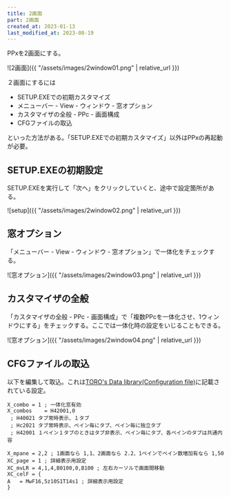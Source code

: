 ```yaml
---
title: 2画面
part: 2画面
created_at: 2023-01-13
last_modified_at: 2023-08-19
---
```


PPxを2画面にする。

![2画面]({{ "/assets/images/2window01.png" | relative_url }})

２画面にするには

- SETUP.EXEでの初期カスタマイズ
- メニューバー - View - ウィンドウ - 窓オプション
- カスタマイザの全般 - PPc - 画面構成
- CFGファイルの取込

といった方法がある。「SETUP.EXEでの初期カスタマイズ」以外はPPxの再起動が必要。

## SETUP.EXEの初期設定

SETUP.EXEを実行して「次へ」をクリックしていくと、途中で設定箇所がある。

![setup]({{ "/assets/images/2window02.png" | relative_url }})

## 窓オプション

「メニューバー - View - ウィンドウ - 窓オプション」で一体化をチェックする。

![窓オプション]({{ "/assets/images/2window03.png" | relative_url }})

## カスタマイザの全般

「カスタマイザの全般 - PPc - 画面構成」で「複数PPcを一体化させ、1ウィンドウにする」をチェックする。ここでは一体化時の設定をいじることもできる。

![窓オプション]({{ "/assets/images/2window04.png" | relative_url }})

## CFGファイルの取込

以下を編集して取込。これは[TORO's Data library(Configuration file)](http://toro.d.dooo.jp/dlcfg.html)に記載されている設定。

```text
X_combo	= 1 ; 一体化窓有効
X_combos	= H42001,0
 ; H40021 タブ常時表示、１タブ
 ; Hc2021 タブ常時表示、ペイン毎にタブ、ペイン毎に独立タブ
 ; H42001 １ペイン１タブのときはタブ非表示、ペイン毎にタブ、各ペインのタブは共通内容

X_mpane	= 2,2 ; 1画面なら 1,1、2画面なら 2.2、1ペインでペイン数増加有なら 1,50
XC_page	= 1 ; 詳細表示用設定
XC_mvLR	= 4,1,4,B0100,0,B100 ; 左右カーソルで画面間移動
XC_celF	= {
A	= MwF16,5z10S1T14s1 ; 詳細表示用設定
}
```

